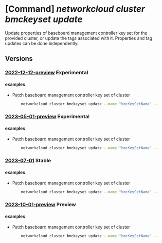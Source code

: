 # [Command] _networkcloud cluster bmckeyset update_

Update properties of baseboard management controller key set for the provided cluster, or update the tags associated with it. Properties and tag updates can be done independently.

## Versions

### [2022-12-12-preview](/Resources/mgmt-plane/L3N1YnNjcmlwdGlvbnMve30vcmVzb3VyY2Vncm91cHMve30vcHJvdmlkZXJzL21pY3Jvc29mdC5uZXR3b3JrY2xvdWQvY2x1c3RlcnMve30vYm1ja2V5c2V0cy97fQ==/2022-12-12-preview.xml) **Experimental**

<!-- mgmt-plane /subscriptions/{}/resourcegroups/{}/providers/microsoft.networkcloud/clusters/{}/bmckeysets/{} 2022-12-12-preview -->

#### examples

- Patch baseboard management controller key set of cluster
    ```bash
        networkcloud cluster bmckeyset update --name "bmcKeySetName" --expiration "2022-12-31T23:59:59.008Z" --user-list '[{"description":"UserDesc","azureUserName":"userABC","sshPublicKey":{"keyData":"ssh-rsa AAAAB3NzaC1yc2EAAAADAQABAAABgQDWtG2RiEGfXs+RK19HU/G8EdEnbTlkl8Kkb5xv6nm+ttTb9FrW/dc9RQvai24VEFJmG4Fmi6Ow/yjxq+jTDuWOSs+LovQpOKm9D8p05JcIOpdCPGA5S+dWIVL+a9jsQmzBbWYxh6oZy5IaEgnWhHotzdCL6apiz6/3SAUUrErjnYYUmovAJiIVUbT6YaYc/t5SjWU= admin@vm"}}]'  --tags key1="myvalue1" key2="myvalue2" --cluster-name "clusterName" --resource-group "resourceGroupName"
    ```

### [2023-05-01-preview](/Resources/mgmt-plane/L3N1YnNjcmlwdGlvbnMve30vcmVzb3VyY2Vncm91cHMve30vcHJvdmlkZXJzL21pY3Jvc29mdC5uZXR3b3JrY2xvdWQvY2x1c3RlcnMve30vYm1ja2V5c2V0cy97fQ==/2023-05-01-preview.xml) **Experimental**

<!-- mgmt-plane /subscriptions/{}/resourcegroups/{}/providers/microsoft.networkcloud/clusters/{}/bmckeysets/{} 2023-05-01-preview -->

#### examples

- Patch baseboard management controller key set of cluster
    ```bash
        networkcloud cluster bmckeyset update --name "bmcKeySetName" --expiration "2022-12-31T23:59:59.008Z" --user-list "[{description:'User description',azureUserName:userABC,sshPublicKey:{keyData:'ssh-rsa AAAAB3NzaC1yc2EAAAADAQABAAABgQDWtG2RiEGfXs+RK19HU/G8EdEnbTlkl8Kkb5xv6nm+ttTb9FrW/dc9RQvai24VEFJmG4Fmi6Ow/yjxq+jTDuWOSs+LovQpOKm9D8p05JcIOpdCPGA5S+dWIVL+a9jsQmzBbWYx= admin@vm'}}]" --tags key1="myvalue1" key2="myvalue2" --cluster-name "clusterName" --resource-group "resourceGroupName"
    ```

### [2023-07-01](/Resources/mgmt-plane/L3N1YnNjcmlwdGlvbnMve30vcmVzb3VyY2Vncm91cHMve30vcHJvdmlkZXJzL21pY3Jvc29mdC5uZXR3b3JrY2xvdWQvY2x1c3RlcnMve30vYm1ja2V5c2V0cy97fQ==/2023-07-01.xml) **Stable**

<!-- mgmt-plane /subscriptions/{}/resourcegroups/{}/providers/microsoft.networkcloud/clusters/{}/bmckeysets/{} 2023-07-01 -->

#### examples

- Patch baseboard management controller key set of cluster
    ```bash
        networkcloud cluster bmckeyset update --name "bmcKeySetName" --expiration "2022-12-31T23:59:59.008Z" --user-list "[{description:'User description',azureUserName:userABC,sshPublicKey:{keyData:'ssh-rsa AAAAB3NzaC1yc2EAAAADAQABAAABgQDWtG2RiEGfXs+RK19HU/G8EdEnbTlkl8Kkb5xv6nm+ttTb9FrW/dc9RQvai24VEFJmG4Fmi6Ow/yjxq+jTDuWOSs+LovQpOKm9D8p05JcIOpdCPGA5S+dWIVL+a9jsQmzBbWYx= admin@vm'}}]" --tags key1="myvalue1" key2="myvalue2" --cluster-name "clusterName" --resource-group "resourceGroupName"
    ```

### [2023-10-01-preview](/Resources/mgmt-plane/L3N1YnNjcmlwdGlvbnMve30vcmVzb3VyY2Vncm91cHMve30vcHJvdmlkZXJzL21pY3Jvc29mdC5uZXR3b3JrY2xvdWQvY2x1c3RlcnMve30vYm1ja2V5c2V0cy97fQ==/2023-10-01-preview.xml) **Preview**

<!-- mgmt-plane /subscriptions/{}/resourcegroups/{}/providers/microsoft.networkcloud/clusters/{}/bmckeysets/{} 2023-10-01-preview -->

#### examples

- Patch baseboard management controller key set of cluster
    ```bash
        networkcloud cluster bmckeyset update --name "bmcKeySetName" --expiration "2022-12-31T23:59:59.008Z" --user-list "[{description:'User description',azureUserName:userABC,userPrincipalName:'userABC@myorg.com',sshPublicKey:{keyData:'ssh-rsa AAAAB3NzaC1yc2EAAAADAQABAAABgQDWtG2RiEGfXs+RK19HU/G8EdEnbTlkl8Kkb5xv6nm+ttTb9FrW/dc9RQvai24VEFJmG4Fmi6Ow/yjxq+jTDuWOSs+LovQpOKm9D8p05JcIOpdCPGA5S+dWIVL+a9jsQmzBbWYx= admin@vm'}}]" --tags key1="myvalue1" key2="myvalue2" --cluster-name "clusterName" --resource-group "resourceGroupName"
    ```
